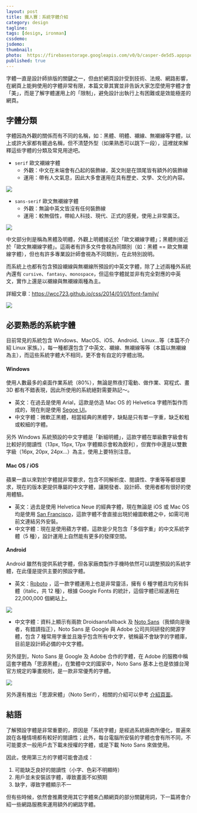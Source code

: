 ```yaml
---
layout: post
title: 鐵人賽：系統字體介紹
category: design
tagline:
tags: [design, ironman]
cssdemo:
jsdemo:
thumbnail:
photo:  https://firebasestorage.googleapis.com/v0/b/casper-de5d5.appspot.com/o/images%2Fblog%2F201810%2Fholy%2011.png?alt=media&token=6fca478b-8c0c-4c90-a90f-595f7349aa6c
published: true
---
```


字體一直是設計師排版的關鍵之一，但由於網頁設計受到技術、法規、網路影響，在網頁上能夠使用的字體非常有限，本篇文章其實並非告訴大家怎麼使用字體才會「美」，而是了解字體運用上的「限制」，避免設計出執行上有困難或是效能極差的網頁。

## 字體分類
字體因為外觀的關係而有不同的名稱，如：黑體、明體、襯線、無襯線等字體，以上或許大家都有聽過名稱，但不清楚外型（如果熟悉可以跳下一段），這裡就來解釋這些字體的分類及常見用途吧。

* `serif` 歐文襯線字體
	* 外觀：中文在末端會有凸起的裝飾線，英文則是在頭尾皆有額外的裝飾線
	* 運用：帶有人文氣息，因此大多會運用在具有歷史、文學、文化的內容。

![](https://firebasestorage.googleapis.com/v0/b/casper-de5d5.appspot.com/o/images%2Fblog%2F201810%2FC04A0817-9B02-4495-908B-1619ED4B006F.png?alt=media&token=09dbe8fd-615b-42a7-9bc2-020d9c451d94)

* `sans-serif` 歐文無襯線字體
	* 外觀：無論中英文皆沒有任何裝飾線
	* 運用：較無個性，帶給人科技、現代、正式的感覺，使用上非常廣泛。

![](https://firebasestorage.googleapis.com/v0/b/casper-de5d5.appspot.com/o/images%2Fblog%2F201810%2F6C7A417E-4FC3-4A90-B4BE-2E29F0340BD2.png?alt=media&token=56c52fe9-eba6-4262-8ea2-7c03de140deb)

中文部分則是稱為黑體及明體，外觀上明體接近於「歐文襯線字體」；黑體則接近於「歐文無襯線字體」。這兩者有許多文件會視為同類別（如：黑體 == 歐文無襯線字體），但也有許多專業設計師會視為不同類別，在此特別說明。

而系統上也都有包含預設襯線與無襯線所預設的中英文字體，除了上述兩種外系統內還有 `cursive`、`fantasy`、`monospace`，但這些字體就並非有完全對應的中英文，實作上還是以襯線與無襯線兩種為主。

詳細文章：https://wcc723.github.io/css/2014/01/01/font-family/

![](https://firebasestorage.googleapis.com/v0/b/casper-de5d5.appspot.com/o/images%2Fblog%2F201810%2FC3277472-04FF-43F1-BFCE-E165BC19C96F.png?alt=media&token=8e322a51-00ea-4e5e-8019-ab3dd3f2e10c)

## 必要熟悉的系統字體
目前常見的系統包含 Windows、MacOS、iOS、Android、Linux...等（本篇不介紹 Linux 家族。），每一種都還包含了中英文、襯線、無襯線等等（本篇以無襯線為主），而這些系統字體大不相同，更不會有自定的字體出現。

#### Windows
使用人數最多的桌面作業系統（80%），無論是熬夜打電動、做作業、寫程式、畫 3D 都有不錯表現，因此所使用的系統絕對需要熟記～。

* 英文：在過去是使用 Arial，這款是仿造 Mac OS 的 Helvetica 字體所製作而成的，現在則是使用 [Segoe UI](https://zh.wikipedia.org/wiki/Segoe)。
* 中文字體：微軟正黑體，相當經典的黑體字，缺點是只有單一字重，缺乏較粗或較細的字體。

另外 Windows 系統預設的中文字體是「新細明體」，這款字體在單級數字級會有比較好的閱讀性（13px, 15px, 17px 字體顯示會較為銳利），但實作中還是以雙數字級（16px, 20px, 24px...）為主，使用上要特別注意。

#### Mac OS / iOS
蘋果一直以來對於字體就非常要求，包含不同解析度、閱讀性、字重等等都很要求，現在的版本更提供專屬的中文字體，讓開發者、設計師、使用者都有很好的使用體驗。

* 英文：過去是使用 Helvetica Neue 的經典字體，現在無論是 iOS 或 Mac OS 均是使用 [San Francisco](https://github.com/supermarin/YosemiteSanFranciscoFont)，這款字體不會直接出現於繪圖軟體之中，如需可用前文連結另外安裝。
* 中文字體：現在是使用蘋方字體，這款是少見包含「多個字重」的中文系統字體（5 種），設計運用上自然能有更多的發揮空間。

#### Android

Android 雖然有提供系統字體，但各家廠商製作手機時依然可以調整預設的系統字體，在此僅是提供主要的預設字體。

* 英文：[Roboto](https://fonts.google.com/specimen/Roboto) ，這一款字體運用上也是非常靈活，擁有 6 種字體且均另有斜體（italic，共 12 種），根據 Google Fonts 的統計，這個字體已經運用在 22,000,000 個網站上。

![](https://firebasestorage.googleapis.com/v0/b/casper-de5d5.appspot.com/o/images%2Fblog%2F201810%2F2E75A5DC-A7B8-4F89-9F70-17404717CF97.png?alt=media&token=5c98ec5c-1769-4168-a8f9-f683b73955bf)

* 中文字體：資料上顯示有兩款 Droidsansfallback 及 [Noto Sans](https://www.google.com/get/noto/)（我傾向是後者，有錯請指正），Noto Sans 是 Google 與 Adobe 公司共同研發的開源字體，包含 7 種常用字重並且幾乎包含所有中文字，號稱最不會缺字的字體庫，目前是設計師必備的中文字體。

另外提到，Noto Sans 是 Google 及 Adobe 合作的字體，在 Adobe 的服務中稱這套字體為「思源黑體」，在繁體中文的國家中，Noto Sans 基本上也是依據台灣官方規定的筆畫規則，是一款非常優秀的字體。

![](https://firebasestorage.googleapis.com/v0/b/casper-de5d5.appspot.com/o/images%2Fblog%2F201810%2F%E8%9E%A2%E5%B9%95%E5%BF%AB%E7%85%A7%202018-10-25%20%E4%B8%8A%E5%8D%8811.04.04.png?alt=media&token=133ce2ca-2eda-4729-a77b-3ea8f5fdb6c7)

另外還有推出「思源宋體」（Noto Serif），相關的介紹可以參考 [介紹頁面](https://source.typekit.com/source-han-serif/tw/#story)。

## 結語

了解預設字體是非常重要的，原因是「系統字體」是經過系統廠商所優化，普遍來說在各種情境都有較好的閱讀性；此外，每台電腦所安裝的字體也會有所不同，不可能要求一般用戶去下載未授權的字體，或是下載 Noto Sans 來做使用。

因此，使用第三方的字體可能會造成：
1. 可能缺乏良好的閱讀性（小字、色彩不明顯時）
2. 用戶並未安裝該字體，導致畫面不如預期
3. 缺字，導致字體顯示不一

但有些時候，依然會推薦使用其它字體來凸顯網頁的部分關鍵用詞，下一篇將會介紹一些網路服務來運用額外的網路字體。